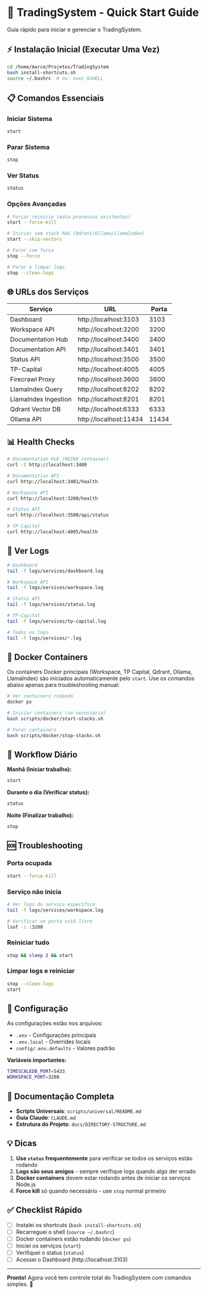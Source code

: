 # 🚀 TradingSystem - Quick Start Guide

Guia rápido para iniciar e gerenciar o TradingSystem.

## ⚡ Instalação Inicial (Executar Uma Vez)

```bash
cd /home/marce/Projetos/TradingSystem
bash install-shortcuts.sh
source ~/.bashrc  # ou: exec $SHELL
```

## 📋 Comandos Essenciais

### Iniciar Sistema
```bash
start
```

### Parar Sistema
```bash
stop
```

### Ver Status
```bash
status
```

### Opções Avançadas
```bash
# Forçar reinício (mata processos existentes)
start --force-kill

# Iniciar sem stack RAG (Qdrant/Ollama/LlamaIndex)
start --skip-vectors

# Parar com força
stop --force

# Parar e limpar logs
stop --clean-logs
```

## 🌐 URLs dos Serviços

| Serviço | URL | Porta |
|---------|-----|-------|
| Dashboard | http://localhost:3103 | 3103 |
| Workspace API | http://localhost:3200 | 3200 |
| Documentation Hub | http://localhost:3400 | 3400 |
| Documentation API | http://localhost:3401 | 3401 |
| Status API | http://localhost:3500 | 3500 |
| TP-Capital | http://localhost:4005 | 4005 |
| Firecrawl Proxy | http://localhost:3600 | 3600 |
| LlamaIndex Query | http://localhost:8202 | 8202 |
| LlamaIndex Ingestion | http://localhost:8201 | 8201 |
| Qdrant Vector DB | http://localhost:6333 | 6333 |
| Ollama API | http://localhost:11434 | 11434 |

## 📊 Health Checks

```bash
# Documentation Hub (NGINX container)
curl -I http://localhost:3400

# Documentation API
curl http://localhost:3401/health

# Workspace API
curl http://localhost:3200/health

# Status API
curl http://localhost:3500/api/status

# TP-Capital
curl http://localhost:4005/health
```

## 📝 Ver Logs

```bash
# Dashboard
tail -f logs/services/dashboard.log

# Workspace API
tail -f logs/services/workspace.log

# Status API
tail -f logs/services/status.log

# TP-Capital
tail -f logs/services/tp-capital.log

# Todos os logs
tail -f logs/services/*.log
```

## 🐳 Docker Containers

Os containers Docker principais (Workspace, TP Capital, Qdrant, Ollama, LlamaIndex) são iniciados automaticamente pelo `start`. Use os comandos abaixo apenas para troubleshooting manual:

```bash
# Ver containers rodando
docker ps

# Iniciar containers (se necessário)
bash scripts/docker/start-stacks.sh

# Parar containers
bash scripts/docker/stop-stacks.sh
```

## 🔄 Workflow Diário

**Manhã (Iniciar trabalho):**
```bash
start
```

**Durante o dia (Verificar status):**
```bash
status
```

**Noite (Finalizar trabalho):**
```bash
stop
```

## 🆘 Troubleshooting

### Porta ocupada
```bash
start --force-kill
```

### Serviço não inicia
```bash
# Ver logs do serviço específico
tail -f logs/services/workspace.log

# Verificar se porta está livre
lsof -i :3200
```

### Reiniciar tudo
```bash
stop && sleep 2 && start
```

### Limpar logs e reiniciar
```bash
stop --clean-logs
start
```

## 🔧 Configuração

As configurações estão nos arquivos:
- `.env` - Configurações principais
- `.env.local` - Overrides locais
- `config/.env.defaults` - Valores padrão

**Variáveis importantes:**
```bash
TIMESCALEDB_PORT=5433
WORKSPACE_PORT=3200
```

## 📖 Documentação Completa

- **Scripts Universais**: `scripts/universal/README.md`
- **Guia Claude**: `CLAUDE.md`
- **Estrutura do Projeto**: `docs/DIRECTORY-STRUCTURE.md`

## 💡 Dicas

1. **Use `status` frequentemente** para verificar se todos os serviços estão rodando
2. **Logs são seus amigos** - sempre verifique logs quando algo der errado
3. **Docker containers** devem estar rodando antes de iniciar os serviços Node.js
4. **Force kill** só quando necessário - use `stop` normal primeiro

## ✅ Checklist Rápido

- [ ] Instalei os shortcuts (`bash install-shortcuts.sh`)
- [ ] Recarreguei o shell (`source ~/.bashrc`)
- [ ] Docker containers estão rodando (`docker ps`)
- [ ] Iniciei os serviços (`start`)
- [ ] Verifiquei o status (`status`)
- [ ] Acessei o Dashboard (http://localhost:3103)

---

**Pronto!** Agora você tem controle total do TradingSystem com comandos simples. 🎉
